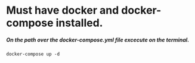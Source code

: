 # Must have docker and docker-compose installed.

##### On the path over the docker-compose.yml file excecute on the terminal.

```
docker-compose up -d
```
